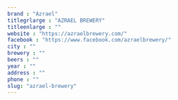 ```yaml
---
brand : "Azrael"
titlegrlarge : "AZRAEL BREWERY"
titleenlarge : ""
website : "https://azraelbrewery.com/"
facebook : "https://www.facebook.com/azraelbrewery/"
city : ""
brewery : ""
beers : ""
year : ""
address : ""
phone : ""
slug: "azrael-brewery"
---
```

